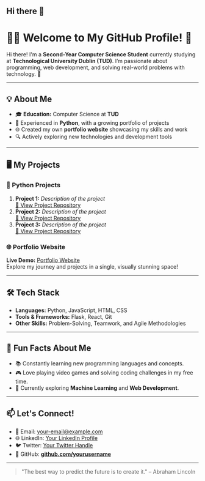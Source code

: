 ## Hi there 👋

# 👨‍💻 Welcome to My GitHub Profile! 👋

Hi there! I'm a **Second-Year Computer Science Student** currently studying at **Technological University Dublin (TUD)**. I’m passionate about programming, web development, and solving real-world problems with technology. 🚀

---

## 💡 About Me
- 🎓 **Education:** Computer Science at **TUD**
- 🐍 Experienced in **Python**, with a growing portfolio of projects
- 🌐 Created my own **portfolio website** showcasing my skills and work
- 🔍 Actively exploring new technologies and development tools

---

## 🖥️ My Projects

### 🐍 Python Projects
1. **Project 1:** *Description of the project*  
   [🔗 View Project Repository](#)  
2. **Project 2:** *Description of the project*  
   [🔗 View Project Repository](#)  
3. **Project 3:** *Description of the project*  
   [🔗 View Project Repository](#)

### 🌐 Portfolio Website
**Live Demo:** [Portfolio Website](#)  
Explore my journey and projects in a single, visually stunning space!

---

## 🛠️ Tech Stack

- **Languages:** Python, JavaScript, HTML, CSS  
- **Tools & Frameworks:** Flask, React, Git  
- **Other Skills:** Problem-Solving, Teamwork, and Agile Methodologies

---

## 🌟 Fun Facts About Me
- 📚 Constantly learning new programming languages and concepts.
- 🎮 Love playing video games and solving coding challenges in my free time.
- 🌱 Currently exploring **Machine Learning** and **Web Development**.

---

## 📫 Let's Connect!

- 📧 Email: [your-email@example.com](mailto:your-email@example.com)
- 🌐 LinkedIn: [Your LinkedIn Profile](#)
- 🐦 Twitter: [Your Twitter Handle](#)
- 🌟 GitHub: **[github.com/yourusername](https://github.com/yourusername)**

---

> "The best way to predict the future is to create it." – Abraham Lincoln
